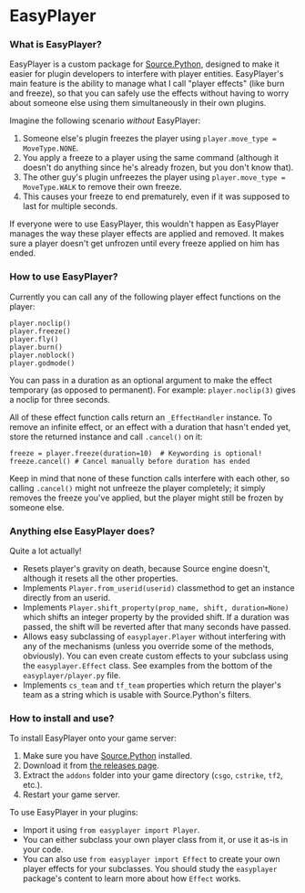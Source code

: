 # EasyPlayer
### What is EasyPlayer?
EasyPlayer is a custom package for [Source.Python][sp], designed to make it easier for plugin developers to interfere with player entities.
EasyPlayer's main feature is the ability to manage what I call "player effects" (like burn and freeze), so that you can safely use the effects without having to worry about someone else using them simultaneously in their own plugins.

Imagine the following scenario *without* EasyPlayer: 

1. Someone else's plugin freezes the player using `player.move_type = MoveType.NONE`.
2. You apply a freeze to a player using the same command (although it doesn't do anything since he's already frozen, but you don't know that).
3. The other guy's plugin unfreezes the player using `player.move_type = MoveType.WALK` to remove their own freeze.
4. This causes your freeze to end prematurely, even if it was supposed to last for multiple seconds.

If everyone were to use EasyPlayer, this wouldn't happen as EasyPlayer manages the way these player effects are applied and removed. It makes sure a player doesn't get unfrozen until every freeze applied on him has ended.

### How to use EasyPlayer?
Currently you can call any of the following player effect functions on the player:

    player.noclip()
    player.freeze()
    player.fly()
    player.burn()
    player.noblock()
    player.godmode()

You can pass in a duration as an optional argument to make the effect temporary (as opposed to permanent). For example: `player.noclip(3)` gives a noclip for three seconds.

All of these effect function calls return an `_EffectHandler` instance. To remove an infinite effect, or an effect with a duration that hasn't ended yet, store the returned instance and call `.cancel()` on it:

    freeze = player.freeze(duration=10)  # Keywording is optional!
    freeze.cancel() # Cancel manually before duration has ended

Keep in mind that none of these function calls interfere with each other, so calling `.cancel()` might not unfreeze the player completely; it simply removes the freeze you've applied, but the player might still be frozen by someone else.

### Anything else EasyPlayer does?

Quite a lot actually!

- Resets player's gravity on death, because Source engine doesn't, although it resets all the other properties.
- Implements `Player.from_userid(userid)` classmethod to get an instance directly from an userid.
- Implements `Player.shift_property(prop_name, shift, duration=None)` which shifts an integer property by the provided shift. If a duration was passed, the shift will be reverted after that many seconds have passed.
- Allows easy subclassing of `easyplayer.Player` without interfering with any of the mechanisms (unless you override some of the methods, obviously). You can even create custom effects to your subclass using the `easyplayer.Effect` class. See examples from the bottom of the `easyplayer/player.py` file.
- Implements `cs_team` and `tf_team` properties which return the player's team as a string which is usable with Source.Python's filters.

### How to install and use?
To install EasyPlayer onto your game server:


1. Make sure you have [Source.Python][sp] installed.
2. Download it from [the releases page][rel].
3. Extract the `addons` folder into your game directory (`csgo`, `cstrike`, `tf2`, etc.).
4. Restart your game server.

To use EasyPlayer in your plugins:

- Import it using `from easyplayer import Player`.
- You can either subclass your own player class from it, or use it as-is in your code.
- You can also use `from easyplayer import Effect` to create your own player effects for your subclasses. You should study the `easyplayer` package's content to learn more about how `Effect` works.

[sp]: http://forums.sourcepython.com/
[rel]: https://github.com/Mahi/EasyPlayer/releases
